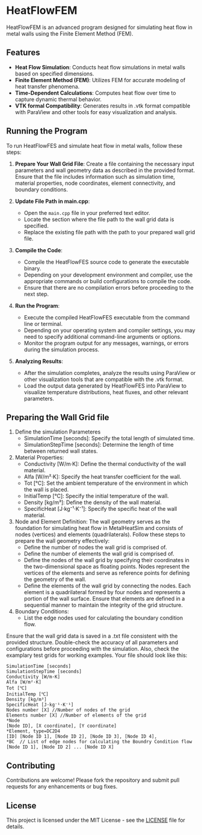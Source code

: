 # HeatFlowFEM
HeatFlowFEM is an advanced program designed for simulating heat flow in metal walls using the Finite Element Method (FEM). 

## Features
- **Heat Flow Simulation**: Conducts heat flow simulations in metal walls based on specified dimensions.
- **Finite Element Method (FEM)**: Utilizes FEM for accurate modeling of heat transfer phenomena.
- **Time-Dependent Calculations**: Computes heat flow over time to capture dynamic thermal behavior.
- **VTK formal Compatibility**: Generates results in .vtk format compatible with ParaView and other tools for easy visualization and analysis.
## Running the Program
To run HeatFlowFES and simulate heat flow in metal walls, follow these steps:

1. **Prepare Your Wall Grid File**: Create a file containing the necessary input parameters and wall geometry data as described in the provided format. Ensure that the file includes information such as simulation time, material properties, node coordinates, element connectivity, and boundary conditions.

2. **Update File Path in main.cpp**:
   - Open the `main.cpp` file in your preferred text editor.
   - Locate the section where the file path to the wall grid data is specified.
   - Replace the existing file path with the path to your prepared wall grid file.

3. **Compile the Code**:
   - Compile the HeatFlowFES source code to generate the executable binary.
   - Depending on your development environment and compiler, use the appropriate commands or build configurations to compile the code.
   - Ensure that there are no compilation errors before proceeding to the next step.

4. **Run the Program**:
   - Execute the compiled HeatFlowFES executable from the command line or terminal.
   - Depending on your operating system and compiler settings, you may need to specify additional command-line arguments or options.
   - Monitor the program output for any messages, warnings, or errors during the simulation process.

5. **Analyzing Results**:
   - After the simulation completes, analyze the results using ParaView or other visualization tools that are compatible with the .vtk format.
   - Load the output data generated by HeatFlowFES into ParaView to visualize temperature distributions, heat fluxes, and other relevant parameters.

## Preparing the Wall Grid file
1. Define the simulation Parameteres
   - SimulationTime [seconds]: Specify the total length of simulated time.
   - SimulationStepTime [seconds]: Determine the length of time between returned wall states.
2. Material Properties:
   - Conductivity [W/m·K]: Define the thermal conductivity of the wall material.
   - Alfa [W/m²·K]: Specify the heat transfer coefficient for the wall.
   - Tot [℃]: Set the ambient temperature of the environment in which the wall is placed.
   - InitialTemp [℃]: Specify the initial temperature of the wall.
   - Density [kg/m³]: Define the density of the wall material.
   - SpecificHeat [J⋅kg⁻¹⋅K⁻¹]: Specify the specific heat of the wall material.
4. Node and Element Definition:
The wall geometry serves as the foundation for simulating heat flow in MetalHeatSim and consists of nodes (vertices) and elements (quadrilaterals). Follow these steps to prepare the wall geometry effectively:
   - Define the number of nodes the wall grid is comprised of.
   - Define the number of elements the wall grid is comprised of.
   - Define the nodes of the wall grid by specifying their coordinates in the two-dimensional space as floating points. Nodes represent the vertices of the elements and serve as reference points for defining the geometry of the wall.
   - Define the elements of the wall grid by connecting the nodes. Each element is a quadrilateral formed by four nodes and represents a portion of the wall surface. Ensure that elements are defined in a sequential manner to maintain the integrity of the grid structure.
6. Boundary Conditions:
   - List the edge nodes used for calculating the boundary condition flow.
  
Ensure that the wall grid data is saved in a .txt file consistent with the provided structure. Double-check the accuracy of all parameters and configurations before proceeding with the simulation. Also, check the examplary test grids for working examples.
Your file should look like this:

```
SimulationTime [seconds]  
SimulationStepTime [seconds]
Conductivity [W/m·K]
Alfa [W/m²·K] 
Tot [℃] 
InitialTemp [℃]
Density [kg/m³] 
SpecificHeat [J⋅kg⁻¹⋅K⁻¹] 
Nodes number [X] //Number of nodes of the grid
Elements number [X] //Number of elements of the grid
*Node
[Node ID], [X coordinate], [Y coordinate]
*Element, type=DC2D4
[ID] [Node ID 1], [Node ID 2], [Node ID 3], [Node ID 4],
*BC  // List of edge nodes for calculating the Boundry Condition flow
[Node ID 1], [Node ID 2] ... [Node ID X]
```

## Contributing
Contributions are welcome! Please fork the repository and submit pull requests for any enhancements or bug fixes.

## License
This project is licensed under the MIT License - see the [LICENSE](LICENSE) file for details.
